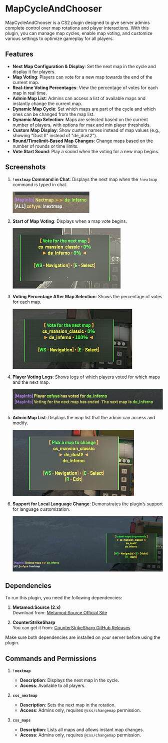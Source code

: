 # MapCycleAndChooser

MapCycleAndChooser is a CS2 plugin designed to give server admins complete control over map rotations and player interactions. With this plugin, you can manage map cycles, enable map voting, and customize various settings to optimize gameplay for all players.

## Features

- **Next Map Configuration & Display**: Set the next map in the cycle and display it for players.
- **Map Voting**: Players can vote for a new map towards the end of the current map.
- **Real-time Voting Percentages**: View the percentage of votes for each map in real time.
- **Admin Map List**: Admins can access a list of available maps and instantly change the current map.
- **Dynamic Map Cycle**: Set which maps are part of the cycle and which ones can be changed from the map list.
- **Dynamic Map Selection**: Maps are selected based on the current number of players, with options for max and min player thresholds.
- **Custom Map Display**: Show custom names instead of map values (e.g., showing "Dust II" instead of "de_dust2").
- **Round/Timelimit-Based Map Changes**: Change maps based on the number of rounds or time limits.
- **Vote Start Sound**: Play a sound when the voting for a new map begins.

## Screenshots

1. **`!nextmap` Command in Chat**: Displays the next map when the `!nextmap` command is typed in chat.

   ![Nextmap Command](https://github.com/cofyye/CS2-MapCycleAndChooser-COFYYE/blob/resources/nextmap.png?raw=true)

2. **Start of Map Voting**: Displays when a map vote begins.

   ![Map Voting Start](https://github.com/cofyye/CS2-MapCycleAndChooser-COFYYE/blob/resources/votemap1.png?raw=true)

3. **Voting Percentage After Map Selection**: Shows the percentage of votes for each map.

   ![Voting Percentage](https://github.com/cofyye/CS2-MapCycleAndChooser-COFYYE/blob/resources/votemap2.png?raw=true)

4. **Player Voting Logs**: Shows logs of which players voted for which maps and the next map.

   ![Player Voting Logs](https://github.com/cofyye/CS2-MapCycleAndChooser-COFYYE/blob/resources/votemap3.png?raw=true)

5. **Admin Map List**: Displays the map list that the admin can access and modify.

   ![Admin Map List](https://github.com/cofyye/CS2-MapCycleAndChooser-COFYYE/blob/resources/maps_menu.png?raw=true)

6. **Support for Local Language Change**: Demonstrates the plugin’s support for language customization.

   ![Language Support](https://github.com/cofyye/CS2-MapCycleAndChooser-COFYYE/blob/resources/changed_language.png?raw=true)

## Dependencies

To run this plugin, you need the following dependencies:

1. **Metamod:Source (2.x)**  
   Download from: [Metamod:Source Official Site](https://www.sourcemm.net/downloads.php/?branch=master)

2. **CounterStrikeSharp**  
   You can get it from: [CounterStrikeSharp GitHub Releases](https://github.com/roflmuffin/CounterStrikeSharp/releases)

Make sure both dependencies are installed on your server before using the plugin.

## Commands and Permissions

1. **`!nextmap`**  
   - **Description**: Displays the next map in the cycle.  
   - **Access**: Available to all players.

2. **`css_nextmap`**  
   - **Description**: Sets the next map in the rotation.  
   - **Access**: Admins only, requires `@css/changemap` permission.

3. **`css_maps`**  
   - **Description**: Lists all maps and allows instant map changes.  
   - **Access**: Admins only, requires `@css/changemap` permission.
